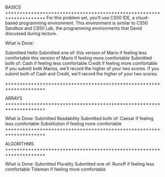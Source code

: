 BASICS
++++++++++++++++++++++++++++++++++++++++++++++++++++++++++++++++++++
For this problem set, you’ll use CS50 IDE, a cloud-based programming environment. This environment is similar to CS50 Sandbox and CS50 Lab, the programming environments that David discussed during lecture.

What is Done: 

Submitted Hello
Submitted one of:
	this version of Mario if feeling less comfortable
	this version of Mario if feeling more comfortable
Submitted both of:
	Cash if feeling less comfortable
	Credit if feeling more comfortable
If you submit both Marios, we’ll record the higher of your two scores. If you submit both of Cash and Credit, we’ll record the higher of your two scores.

++++++++++++++++++++++++++++++++++++++++++++++++++++++++++++++++++++

ARRAYS
++++++++++++++++++++++++++++++++++++++++++++++++++++++++++++++++++++

What is Done: 
Submitted Readability
Submitted both of:
	Caesar if feeling less comfortable
	Substitution if feeling more comfortable
++++++++++++++++++++++++++++++++++++++++++++++++++++++++++++++++++++

ALGORITHMS
++++++++++++++++++++++++++++++++++++++++++++++++++++++++++++++++++++

What is Done: 
Submitted Plurality
Submitted one of:
	Runoff if feeling less comfortable
	Tideman if feeling more comfortable
	
